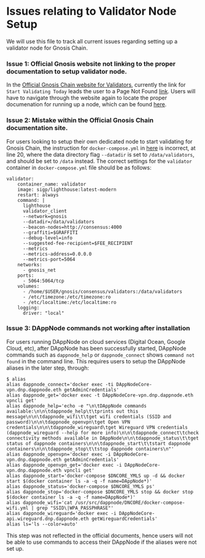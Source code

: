 # Issues relating to Validator Node Setup

We will use this file to track all current issues regarding setting up a validator node for Gnosis Chain.

### Issue 1: Official Gnosis website not linking to the proper documentation to setup validator node.
In the [Official Gnosis Chain website for Validators](https://www.gnosis.io/validators), currently the link for `Start Validating Today` leads the user to a Page Not Found [link](https://docs.gnosischain.com/node/get-started). Users will have to navigate through the website again to locate the proper documenation for running up a node, which can be found [here](https://docs.gnosischain.com/node/).

### Issue 2: Mistake within the Official Gnosis Chain documentation site.
For users looking to setup their own dedicated node to start validating for Gnosis Chain, the instruction for `docker-compose.yml` in [here](https://docs.gnosischain.com/node/guide/validator/run/lighthouse) is incorrect, at line 20, where the data directory flag `--datadir` is set to `/data/validators`, and should be set to `/data` instead. The correct settings for the `validator` container in `docker-compose.yml` file should be as follows:
```
validator:
    container_name: validator
    image: sigp/lighthouse:latest-modern
    restart: always
    command: |
      lighthouse
      validator_client
      --network=gnosis
      --datadir=/data/validators
      --beacon-nodes=http://consensus:4000
      --graffiti=$GRAFFITI
      --debug-level=info
      --suggested-fee-recipient=$FEE_RECIPIENT
      --metrics
      --metrics-address=0.0.0.0
      --metrics-port=5064
    networks:
      - gnosis_net
    ports:
      - 5064:5064/tcp
    volumes:
      - /home/$USER/gnosis/consensus/validators:/data/validators
      - /etc/timezone:/etc/timezone:ro
      - /etc/localtime:/etc/localtime:ro
    logging:
      driver: "local"
```

### Issue 3: DAppNode commands not working after installation
For users running DAppNode on cloud services (Digital Ocean, Google Cloud, etc), after DAppNode has been successfully started, DAppNode commands such as `dappnode_help` or `dappnode_connect` shows `command not found` in the command line. This requires users to setup the DAppNode aliases in the later step, through:
```
$ alias
alias dappnode_connect='docker exec -ti DAppNodeCore-vpn.dnp.dappnode.eth getAdminCredentials'
alias dappnode_get='docker exec -t DAppNodeCore-vpn.dnp.dappnode.eth vpncli get'
alias dappnode_help='echo -e "\n\tDAppNode commands available:\n\n\tdappnode_help\t\tprints out this message\n\n\tdappnode_wifi\t\tget wifi credentials (SSID and password)\n\n\tdappnode_openvpn\tget Open VPN credentials\n\n\tdappnode_wireguard\tget Wireguard VPN credentials (dappnode_wireguard --help for more info)\n\n\tdappnode_connect\tcheck connectivity methods available in DAppNode\n\n\tdappnode_status\t\tget status of dappnode containers\n\n\tdappnode_start\t\tstart dappnode containers\n\n\tdappnode_stop\t\tstop dappnode containers\n"'
alias dappnode_openvpn='docker exec -i DAppNodeCore-vpn.dnp.dappnode.eth getAdminCredentials'
alias dappnode_openvpn_get='docker exec -i DAppNodeCore-vpn.dnp.dappnode.eth vpncli get'
alias dappnode_start='docker-compose $DNCORE_YMLS up -d && docker start $(docker container ls -a -q -f name=DAppNode*)'
alias dappnode_status='docker-compose $DNCORE_YMLS ps'
alias dappnode_stop='docker-compose $DNCORE_YMLS stop && docker stop $(docker container ls -a -q -f name=DAppNode*)'
alias dappnode_wifi='cat /usr/src/dappnode/DNCORE/docker-compose-wifi.yml | grep "SSID\|WPA_PASSPHRASE"'
alias dappnode_wireguard='docker exec -i DAppNodeCore-api.wireguard.dnp.dappnode.eth getWireguardCredentials'
alias ls='ls --color=auto'
```

This step was not reflected in the official documents, hence users will not be able to use commands to access their DAppNode if the aliases were not set up.